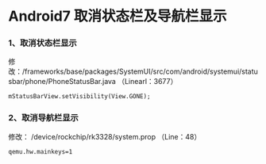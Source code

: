 # Android7 取消状态栏及导航栏显示

### 1、取消状态栏显示

修改：/frameworks/base/packages/SystemUI/src/com/android/systemui/statusbar/phone/PhoneStatusBar.java  （Linearl：3677）

```
mStatusBarView.setVisibility(View.GONE);
```

### 2、取消导航栏显示

修改： /device/rockchip/rk3328/system.prop （Line：48）

```
qemu.hw.mainkeys=1
```

